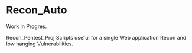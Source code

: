 # Recon_Auto

Work in Progres.

Recon_Pentest_Proj Scripts useful for a single Web application Recon and low hanging Vulnerabilities. 
